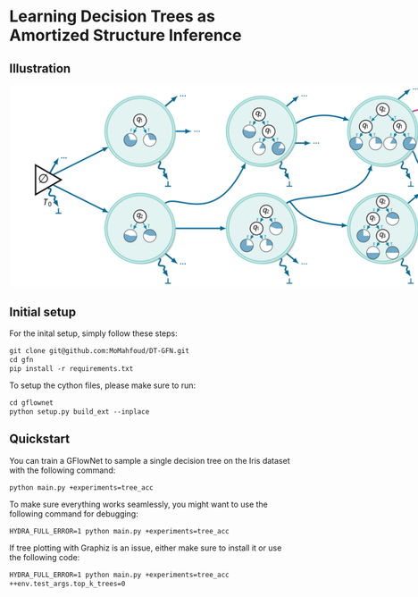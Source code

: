 # **Learning Decision Trees as Amortized Structure Inference** #

## **Illustration** ## 
<img src="assets/mdp.svg" alt="Illustration- Learning a decision tree as a Markov decision process." style="max-width: 200%; height: auto;">

## **Initial setup** ##
For the inital setup, simply follow these steps: 

````
git clone git@github.com:MoMahfoud/DT-GFN.git
cd gfn
pip install -r requirements.txt
````

To setup the cython files, please make sure to run:
````
cd gflownet
python setup.py build_ext --inplace
````

## **Quickstart** ## 
You can train a GFlowNet to sample a single decision tree on the Iris dataset with the following command: 

````
python main.py +experiments=tree_acc
````

To make sure everything works seamlessly, you might want to use the following command for debugging: 
````
HYDRA_FULL_ERROR=1 python main.py +experiments=tree_acc
````

If tree plotting with Graphiz is an issue, either make sure to install it or use the following code:
````
HYDRA_FULL_ERROR=1 python main.py +experiments=tree_acc ++env.test_args.top_k_trees=0
````

